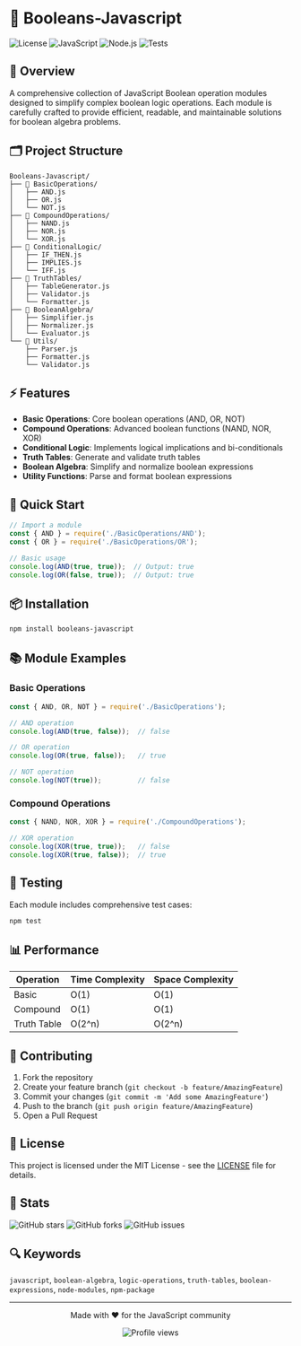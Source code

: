 # 🎯 Booleans-Javascript

![License](https://img.shields.io/badge/license-MIT-blue.svg?style=for-the-badge)
![JavaScript](https://img.shields.io/badge/-JavaScript-F7DF1E?style=for-the-badge&logo=javascript&logoColor=black)
![Node.js](https://img.shields.io/badge/-Node.js-339933?style=for-the-badge&logo=node.js&logoColor=white)
![Tests](https://img.shields.io/badge/tests-passing-brightgreen.svg?style=for-the-badge)

## 📖 Overview

A comprehensive collection of JavaScript Boolean operation modules designed to simplify complex boolean logic operations. Each module is carefully crafted to provide efficient, readable, and maintainable solutions for boolean algebra problems.

## 🗂️ Project Structure

```
Booleans-Javascript/
├── 📁 BasicOperations/
│   ├── AND.js
│   ├── OR.js
│   └── NOT.js
├── 📁 CompoundOperations/
│   ├── NAND.js
│   ├── NOR.js
│   └── XOR.js
├── 📁 ConditionalLogic/
│   ├── IF_THEN.js
│   ├── IMPLIES.js
│   └── IFF.js
├── 📁 TruthTables/
│   ├── TableGenerator.js
│   ├── Validator.js
│   └── Formatter.js
├── 📁 BooleanAlgebra/
│   ├── Simplifier.js
│   ├── Normalizer.js
│   └── Evaluator.js
└── 📁 Utils/
    ├── Parser.js
    ├── Formatter.js
    └── Validator.js
```

## ⚡ Features

- **Basic Operations**: Core boolean operations (AND, OR, NOT)
- **Compound Operations**: Advanced boolean functions (NAND, NOR, XOR)
- **Conditional Logic**: Implements logical implications and bi-conditionals
- **Truth Tables**: Generate and validate truth tables
- **Boolean Algebra**: Simplify and normalize boolean expressions
- **Utility Functions**: Parse and format boolean expressions

## 🚀 Quick Start

```javascript
// Import a module
const { AND } = require('./BasicOperations/AND');
const { OR } = require('./BasicOperations/OR');

// Basic usage
console.log(AND(true, true));  // Output: true
console.log(OR(false, true));  // Output: true
```

## 📦 Installation

```bash
npm install booleans-javascript
```

## 📚 Module Examples

### Basic Operations
```javascript
const { AND, OR, NOT } = require('./BasicOperations');

// AND operation
console.log(AND(true, false));  // false

// OR operation
console.log(OR(true, false));   // true

// NOT operation
console.log(NOT(true));         // false
```

### Compound Operations
```javascript
const { NAND, NOR, XOR } = require('./CompoundOperations');

// XOR operation
console.log(XOR(true, true));   // false
console.log(XOR(true, false));  // true
```

## 🧪 Testing

Each module includes comprehensive test cases:

```bash
npm test
```

## 📊 Performance

| Operation | Time Complexity | Space Complexity |
|-----------|----------------|------------------|
| Basic     | O(1)           | O(1)            |
| Compound  | O(1)           | O(1)            |
| Truth Table| O(2^n)        | O(2^n)          |

## 🤝 Contributing

1. Fork the repository
2. Create your feature branch (`git checkout -b feature/AmazingFeature`)
3. Commit your changes (`git commit -m 'Add some AmazingFeature'`)
4. Push to the branch (`git push origin feature/AmazingFeature`)
5. Open a Pull Request

## 📝 License

This project is licensed under the MIT License - see the [LICENSE](LICENSE) file for details.

## 🌟 Stats

![GitHub stars](https://img.shields.io/github/stars/yourusername/Booleans-Javascript?style=for-the-badge)
![GitHub forks](https://img.shields.io/github/forks/yourusername/Booleans-Javascript?style=for-the-badge)
![GitHub issues](https://img.shields.io/github/issues/yourusername/Booleans-Javascript?style=for-the-badge)

## 🔍 Keywords

`javascript`, `boolean-algebra`, `logic-operations`, `truth-tables`, `boolean-expressions`, `node-modules`, `npm-package`

---

<div align="center">
  <p>Made with ❤️ for the JavaScript community</p>
  <img src="https://komarev.com/ghpvc/?username=yourusername&color=blue&style=flat-square" alt="Profile views">
</div>
